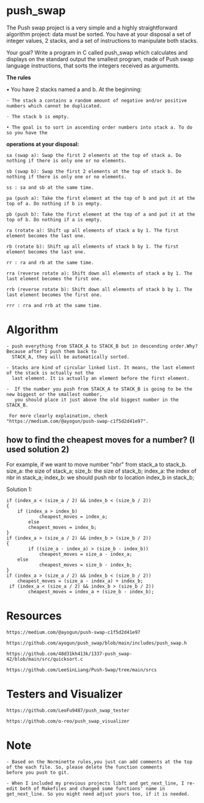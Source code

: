 # **push_swap**

The Push swap project is a very simple and a highly straightforward algorithm project: data must be sorted. You have at your disposal a set of integer values, 2 stacks, and a set of instructions to manipulate both stacks.

Your goal? Write a program in C called push_swap which calculates and displays on the standard output the smallest program, made of Push swap language instructions, that sorts the integers received as arguments.

**The rules**

• You have 2 stacks named a and b. At the beginning:

    ◦ The stack a contains a random amount of negative and/or positive numbers which cannot be duplicated.

    ◦ The stack b is empty.

    • The goal is to sort in ascending order numbers into stack a. To do so you have the


**operations at your disposal:**

    sa (swap a): Swap the first 2 elements at the top of stack a. Do nothing if there is only one or no elements.

    sb (swap b): Swap the first 2 elements at the top of stack b. Do nothing if there is only one or no elements.

    ss : sa and sb at the same time.

    pa (push a): Take the first element at the top of b and put it at the top of a. Do nothing if b is empty.

    pb (push b): Take the first element at the top of a and put it at the top of b. Do nothing if a is empty.

    ra (rotate a): Shift up all elements of stack a by 1. The first element becomes the last one.

    rb (rotate b): Shift up all elements of stack b by 1. The first element becomes the last one.

    rr : ra and rb at the same time. 

    rra (reverse rotate a): Shift down all elements of stack a by 1. The last element becomes the first one.

    rrb (reverse rotate b): Shift down all elements of stack b by 1. The last element becomes the first one.

    rrr : rra and rrb at the same time.

# Algorithm

	- push everything from STACK_A to STACK_B but in descending order.Why? Because after I push them back to 
 	  STACK_A, they will be automatically sorted.

	- Stacks are kind of circular linked list. It means, the last element of the stack is actually not the 
 	  last element. It is actually an element before the first element.

	-  If the number you push from STACK_A to STACK_B is going to be the new biggest or the smallest number,
 	   you should place it just above the old biggest number in the STACK_B.

     For more clearly explaination, check "https://medium.com/@ayogun/push-swap-c1f5d2d41e97".

## how to find the cheapest moves for a number? (I used solution 2)

For example, if we want to move number "nbr" from stack_a to stack_b.
size_a: the size of stack_a;
size_b: the size of stack_b;
index_a: the index of nbr in stack_a;
index_b: we should push nbr to location index_b in stack_b;

Solution 1:

	if (index_a < (size_a / 2) && index_b < (size_b / 2))
 	{
  		if (index_a > index_b)
    			cheapest_moves = index_a;
       		else
	 		cheapest_moves = index_b;
	}
   	if (index_a > (size_a / 2) && index_b > (size_b / 2))
    {
     		if ((size_a - index_a) > (size_b - index_b))
       			cheapest_moves = size_a - index_a;
	  	else
    			cheapest_moves = size_b - index_b;
	}
 	if (index_a > (size_a / 2) && index_b < (size_b / 2))
  		cheapest_moves = (size_a - index_a) + index_b;
     if (index_a < (size_a / 2) && index_b > (size_b / 2))
     		cheapest_moves = index_a + (size_b - index_b);
	

# Resources

	https://medium.com/@ayogun/push-swap-c1f5d2d41e97
 
	https://github.com/ayogun/push_swap/blob/main/includes/push_swap.h
 
	https://github.com/48d31kh413k/1337-push_swap-42/blob/main/src/quicksort.c
 
	https://github.com/LeeSinLiang/Push-Swap/tree/main/srcs

# Testers and Visualizer

	https://github.com/LeoFu9487/push_swap_tester

	https://github.com/o-reo/push_swap_visualizer

# Note

	- Based on the Norminette rules,you just can add comments at the top of the each file. So, please delete the function comments
 	before you push to git.

	- When I included my previous projects libft and get_next_line, I re-edit both of Makefiles and changed some functions' name in 		get_next_line. So you might need adjust yours too, if it is needed.
